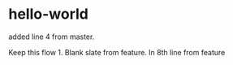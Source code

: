 # hello-world


added line 4 from master.


Keep this flow 1. Blank slate from feature.
In 8th line from feature
